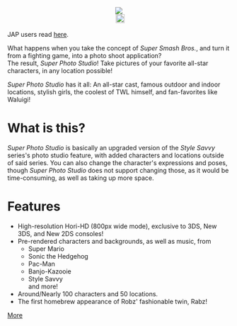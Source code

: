 ﻿<p align="center">
 <img src="https://github.com/RocketRobz/SuperPhotoStudio/blob/master/resources/title.png"><br>
	<a href="https://gbatemp.net/threads/dsi-3ds-super-photo-studio-take-pictures-of-your-favorite-all-star-characters.573276/" style="padding-left: 5px;">
		<img src="https://img.shields.io/badge/GBATemp-thread-blue.svg" height="20">
	</a>
</p>

JAP users read [here](https://github.com/RocketRobz/SuperPhotoStudio/blob/master/README-J.md).

What happens when you take the concept of *Super Smash Bros.*, and turn it from a fighting game, into a photo shoot application?     
The result, *Super Photo Studio*! Take pictures of your favorite all-star characters, in any location possible!

*Super Photo Studio* has it all: An all-star cast, famous outdoor and indoor locations, stylish girls, the coolest of TWL himself, and fan-favorites like Waluigi!

# What is this?

*Super Photo Studio* is basically an upgraded version of the *Style Savvy* series's photo studio feature, with added characters and locations outside of said series. You can also change the character's expressions and poses, though *Super Photo Studio* does not support changing those, as it would be time-consuming, as well as taking up more space.

# Features

* High-resolution Hori-HD (800px wide mode), exclusive to 3DS, New 3DS, and New 2DS consoles!
* Pre-rendered characters and backgrounds, as well as music, from     
  * Super Mario     
  * Sonic the Hedgehog     
  * Pac-Man     
  * Banjo-Kazooie        
  * Style Savvy     
  and more!
* Around/Nearly 100 characters and 50 locations.
* The first homebrew appearance of Robz' fashionable twin, Rabz!     

[More](https://github.com/RocketRobz/SuperPhotoStudio/blob/master/README-p2.md)